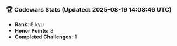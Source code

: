 ### 🏆 Codewars Stats (Updated: 2025-08-19 14:08:46 UTC)

- **Rank:** 8 kyu
- **Honor Points:** 3
- **Completed Challenges:** 1
